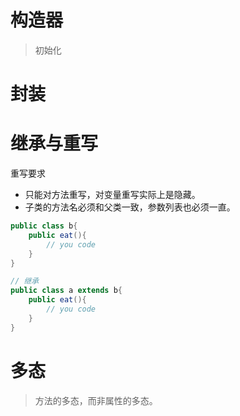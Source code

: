 # 构造器
> 初始化

# 封装

# 继承与重写

重写要求
* 只能对方法重写，对变量重写实际上是隐藏。
* 子类的方法名必须和父类一致，参数列表也必须一直。
```Java
public class b{
    public eat(){
        // you code
    }
}

// 继承
public class a extends b{
    public eat(){
        // you code
    }
}
```

# 多态
> 方法的多态，而非属性的多态。